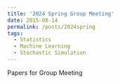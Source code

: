 ```yaml
---
title: '2024 Spring Group Meeting'
date: 2015-08-14
permalink: /posts/2024spring
tags:
  - Statistics
  - Machine Learning
  - Stochastic Simulation
---
```


Papers for Group Meeting
